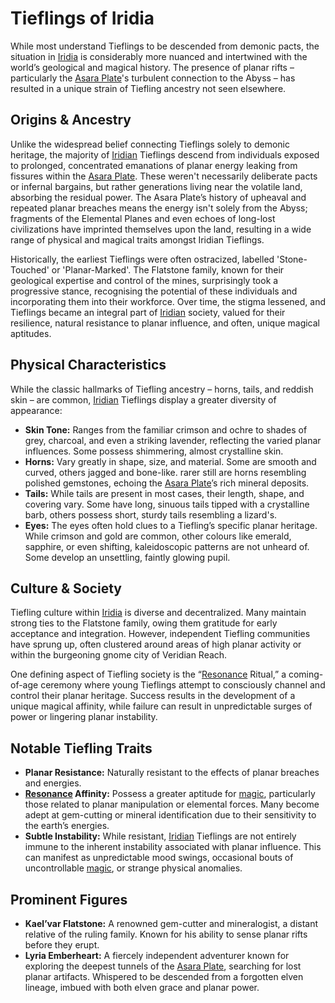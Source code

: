 # Tieflings of Iridia

While most understand Tieflings to be descended from demonic pacts, the situation in [Iridia](/geography/world/iridia.md) is considerably more nuanced and intertwined with the world’s geological and magical history. The presence of planar rifts – particularly the [Asara Plate](/geography/scale/asara-plate.md)'s turbulent connection to the Abyss – has resulted in a unique strain of Tiefling ancestry not seen elsewhere.

## Origins & Ancestry

Unlike the widespread belief connecting Tieflings solely to demonic heritage, the majority of [Iridian](/being/species/iridian.md) Tieflings descend from individuals exposed to prolonged, concentrated emanations of planar energy leaking from fissures within the [Asara Plate](/geography/scale/asara-plate.md). These weren't necessarily deliberate pacts or infernal bargains, but rather generations living near the volatile land, absorbing the residual power.  The Asara Plate’s history of upheaval and repeated planar breaches means the energy isn't solely from the Abyss; fragments of the Elemental Planes and even echoes of long-lost civilizations have imprinted themselves upon the land, resulting in a wide range of physical and magical traits amongst Iridian Tieflings.

Historically, the earliest Tieflings were often ostracized, labelled 'Stone-Touched' or 'Planar-Marked'. The Flatstone family, known for their geological expertise and control of the mines, surprisingly took a progressive stance, recognising the potential of these individuals and incorporating them into their workforce. Over time, the stigma lessened, and Tieflings became an integral part of [Iridian](/being/species/iridian.md) society, valued for their resilience, natural resistance to planar influence, and often, unique magical aptitudes.

## Physical Characteristics

While the classic hallmarks of Tiefling ancestry – horns, tails, and reddish skin – are common, [Iridian](/being/species/iridian.md) Tieflings display a greater diversity of appearance:

*   **Skin Tone:** Ranges from the familiar crimson and ochre to shades of grey, charcoal, and even a striking lavender, reflecting the varied planar influences. Some possess shimmering, almost crystalline skin.
*   **Horns:** Vary greatly in shape, size, and material.  Some are smooth and curved, others jagged and bone-like. rarer still are horns resembling polished gemstones, echoing the [Asara Plate](/geography/scale/asara-plate.md)’s rich mineral deposits.
*   **Tails:** While tails are present in most cases, their length, shape, and covering vary. Some have long, sinuous tails tipped with a crystalline barb, others possess short, sturdy tails resembling a lizard's.
*   **Eyes:** The eyes often hold clues to a Tiefling’s specific planar heritage. While crimson and gold are common, other colours like emerald, sapphire, or even shifting, kaleidoscopic patterns are not unheard of. Some develop an unsettling, faintly glowing pupil.

## Culture & Society

Tiefling culture within [Iridia](/geography/world/iridia.md) is diverse and decentralized. Many maintain strong ties to the Flatstone family, owing them gratitude for early acceptance and integration. However, independent Tiefling communities have sprung up, often clustered around areas of high planar activity or within the burgeoning gnome city of Veridian Reach.  

One defining aspect of Tiefling society is the “[Resonance](/generated/resonance/resonance.md) Ritual,” a coming-of-age ceremony where young Tieflings attempt to consciously channel and control their planar heritage. Success results in the development of a unique magical affinity, while failure can result in unpredictable surges of power or lingering planar instability.

## Notable Tiefling Traits

*   **Planar Resistance:** Naturally resistant to the effects of planar breaches and energies.
*   **[Resonance](/generated/resonance/resonance.md) Affinity:** Possess a greater aptitude for [magic](/structure/mechanic/magic.md), particularly those related to planar manipulation or elemental forces. Many become adept at gem-cutting or mineral identification due to their sensitivity to the earth’s energies.
*   **Subtle Instability:** While resistant, [Iridian](/being/species/iridian.md) Tieflings are not entirely immune to the inherent instability associated with planar influence. This can manifest as unpredictable mood swings, occasional bouts of uncontrollable [magic](/structure/mechanic/magic.md), or strange physical anomalies.

## Prominent Figures

*   **Kael’var Flatstone:** A renowned gem-cutter and mineralogist, a distant relative of the ruling family. Known for his ability to sense planar rifts before they erupt.
*   **Lyria Emberheart:** A fiercely independent adventurer known for exploring the deepest tunnels of the [Asara Plate](/geography/scale/asara-plate.md), searching for lost planar artifacts. Whispered to be descended from a forgotten elven lineage, imbued with both elven grace and planar power.
